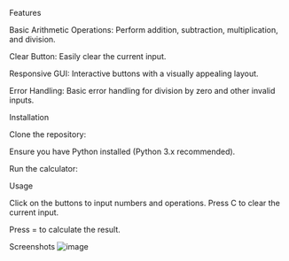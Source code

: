 Features

Basic Arithmetic Operations: Perform addition, subtraction, multiplication, and division.

Clear Button: Easily clear the current input.

Responsive GUI: Interactive buttons with a visually appealing layout.

Error Handling: Basic error handling for division by zero and other invalid inputs.

Installation

Clone the repository:

Ensure you have Python installed (Python 3.x recommended).

Run the calculator:

Usage

Click on the buttons to input numbers and operations.
Press C to clear the current input.

Press = to calculate the result.

Screenshots
![image](https://github.com/user-attachments/assets/d001a4d8-01ba-404e-811a-330a8b3f7f07)
